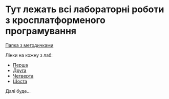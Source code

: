 # Тут лежать всі лабораторні роботи з кросплатформеного програмування

[Папка з методичками](metodichki/)

Лінки на кожну з лаб:
- [Перша](json-api/)
- [Друга](client_api/)
- [Четверта](client_api/)
- [Шоста](mobile_api_client/)

Далі буде...
